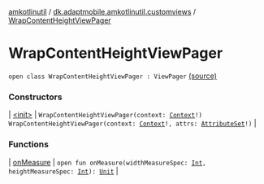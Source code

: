 [amkotlinutil](../../index.md) / [dk.adaptmobile.amkotlinutil.customviews](../index.md) / [WrapContentHeightViewPager](./index.md)

# WrapContentHeightViewPager

`open class WrapContentHeightViewPager : ViewPager` [(source)](https://github.com/adaptmobile-organization/amkotlinutil/tree/master/amkotlinutil/src/main/java/dk/adaptmobile/amkotlinutil/customviews/WrapContentHeightViewPager.java#L8)

### Constructors

| [&lt;init&gt;](-init-.md) | `WrapContentHeightViewPager(context: `[`Context`](https://developer.android.com/reference/android/content/Context.html)`!)`<br>`WrapContentHeightViewPager(context: `[`Context`](https://developer.android.com/reference/android/content/Context.html)`!, attrs: `[`AttributeSet`](https://developer.android.com/reference/android/util/AttributeSet.html)`!)` |

### Functions

| [onMeasure](on-measure.md) | `open fun onMeasure(widthMeasureSpec: `[`Int`](https://kotlinlang.org/api/latest/jvm/stdlib/kotlin/-int/index.html)`, heightMeasureSpec: `[`Int`](https://kotlinlang.org/api/latest/jvm/stdlib/kotlin/-int/index.html)`): `[`Unit`](https://kotlinlang.org/api/latest/jvm/stdlib/kotlin/-unit/index.html) |

